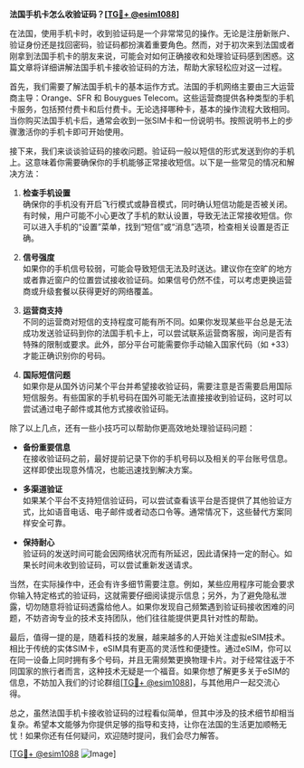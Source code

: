**法国手机卡怎么收验证码？[[TG💪+ @esim1088](https://t.me/s/esim1088)]**

在法国，使用手机卡时，收到验证码是一个非常常见的操作。无论是注册新账户、验证身份还是找回密码，验证码都扮演着重要角色。然而，对于初次来到法国或者刚拿到法国手机卡的朋友来说，可能会对如何正确接收和处理验证码感到困惑。这篇文章将详细讲解法国手机卡接收验证码的方法，帮助大家轻松应对这一过程。

首先，我们需要了解法国手机卡的基本运作方式。法国的手机网络主要由三大运营商主导：Orange、SFR 和 Bouygues Telecom。这些运营商提供各种类型的手机卡服务，包括预付费卡和后付费卡。无论选择哪种卡，基本的操作流程大致相同。当你购买法国手机卡后，通常会收到一张SIM卡和一份说明书。按照说明书上的步骤激活你的手机卡即可开始使用。

接下来，我们来谈谈验证码的接收问题。验证码一般以短信的形式发送到你的手机上。这意味着你需要确保你的手机能够正常接收短信。以下是一些常见的情况和解决方法：

1. **检查手机设置**  
   确保你的手机没有开启飞行模式或静音模式，同时确认短信功能是否被关闭。有时候，用户可能不小心更改了手机的默认设置，导致无法正常接收短信。你可以进入手机的“设置”菜单，找到“短信”或“消息”选项，检查相关设置是否正确。

2. **信号强度**  
   如果你的手机信号较弱，可能会导致短信无法及时送达。建议你在空旷的地方或者靠近窗户的位置尝试接收验证码。如果信号仍然不佳，可以考虑更换运营商或升级套餐以获得更好的网络覆盖。

3. **运营商支持**  
   不同的运营商对短信的支持程度可能有所不同。如果你发现某些平台总是无法成功发送验证码到你的法国手机卡上，可以尝试联系运营商客服，询问是否有特殊的限制或要求。此外，部分平台可能需要你手动输入国家代码（如 +33）才能正确识别你的号码。

4. **国际短信问题**  
   如果你是从国外访问某个平台并希望接收验证码，需要注意是否需要启用国际短信服务。有些国家的手机号码在国外可能无法直接接收到验证码，这时可以尝试通过电子邮件或其他方式接收验证码。

除了以上几点，还有一些小技巧可以帮助你更高效地处理验证码问题：

- **备份重要信息**  
  在接收验证码之前，最好提前记录下你的手机号码以及相关的平台账号信息。这样即使出现意外情况，也能迅速找到解决方案。

- **多渠道验证**  
  如果某个平台不支持短信验证码，可以尝试查看该平台是否提供了其他验证方式，比如语音电话、电子邮件或者动态口令等。通常情况下，这些替代方案同样安全可靠。

- **保持耐心**  
  验证码的发送时间可能会因网络状况而有所延迟，因此请保持一定的耐心。如果长时间未收到验证码，可以尝试重新发送请求。

当然，在实际操作中，还会有许多细节需要注意。例如，某些应用程序可能会要求你输入特定格式的验证码，这就需要仔细阅读提示信息；另外，为了避免隐私泄露，切勿随意将验证码透露给他人。如果你发现自己频繁遇到验证码接收困难的问题，不妨咨询专业的技术支持团队，他们往往能提供更具针对性的帮助。

最后，值得一提的是，随着科技的发展，越来越多的人开始关注虚拟eSIM技术。相比于传统的实体SIM卡，eSIM具有更高的灵活性和便捷性。通过eSIM，你可以在同一设备上同时拥有多个号码，并且无需频繁更换物理卡片。对于经常往返于不同国家的旅行者而言，这种技术无疑是一个福音。如果你想了解更多关于eSIM的信息，不妨加入我们的讨论群组[[TG💪+ @esim1088](https://t.me/s/esim1088)]，与其他用户一起交流心得。

总之，虽然法国手机卡接收验证码的过程看似简单，但其中涉及的技术细节却相当复杂。希望本文能够为你提供足够的指导和支持，让你在法国的生活更加顺畅无忧！如果你还有任何疑问，欢迎随时提问，我们会尽力解答。

[[TG💪+ @esim1088](https://t.me/s/esim1088) ![Image](https://i.postimg.cc/4NQfJmqS/Snipaste-2025-05-13-00-14-12.png)]